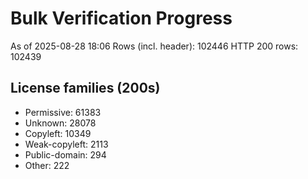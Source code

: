 ﻿# Bulk Verification Progress
As of 2025-08-28 18:06
Rows (incl. header): 102446
HTTP 200 rows: 102439

## License families (200s)
- Permissive: 61383
- Unknown: 28078
- Copyleft: 10349
- Weak-copyleft: 2113
- Public-domain: 294
- Other: 222
